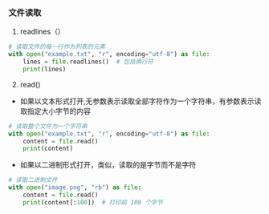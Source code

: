 ### 文件读取
1. readlines（）
```python
# 读取文件的每一行作为列表的元素
with open("example.txt", "r", encoding="utf-8") as file:
    lines = file.readlines()  # 包括换行符
    print(lines)
```

2. read()
- 如果以文本形式打开,无参数表示读取全部字符作为一个字符串，有参数表示读取指定大小字节的内容
```python
# 读取整个文件为一个字符串
with open("example.txt", "r", encoding="utf-8") as file:
    content = file.read()
    print(content)
```
- 如果以二进制形式打开，类似，读取的是字节而不是字符
```python
# 读取二进制文件
with open("image.png", "rb") as file:
    content = file.read()
    print(content[:100])  # 打印前 100 个字节
```